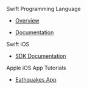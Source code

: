 Swift Programming Language

* [Overview](https://developer.apple.com/swift/)

* [Documentation](https://docs.swift.org/swift-book/documentation/the-swift-programming-language/)

Swift iOS

* [SDK Documentation](https://developer.apple.com/documentation/ios-ipados-release-notes)

Apple iOS App Tutorials

* [Eathquakes App](https://developer.apple.com/tutorials/app-dev-training/getting-started-with-earthquakes)
